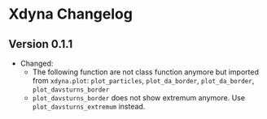 # Xdyna Changelog

## Version 0.1.1

- Changed:
    - The following function are not class function anymore but imported from `xdyna.plot`: `plot_particles`, `plot_da_border`, `plot_da_border`, `plot_davsturns_border`
    - `plot_davsturns_border` does not show extremum anymore. Use `plot_davsturns_extremum` instead.